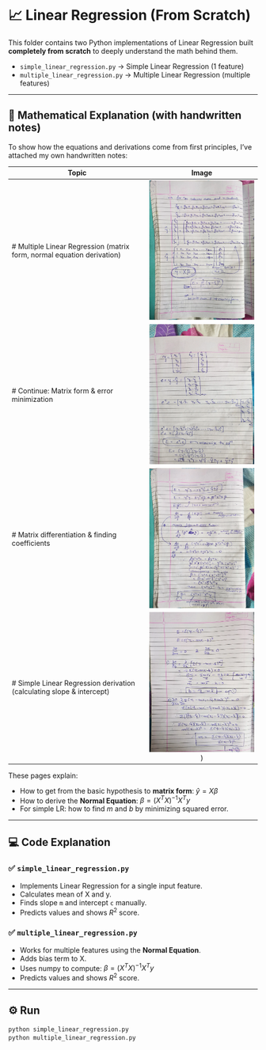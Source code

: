 # 📈 Linear Regression (From Scratch)

This folder contains two Python implementations of Linear Regression built **completely from scratch** to deeply understand the math behind them.

- `simple_linear_regression.py` → Simple Linear Regression (1 feature)
- `multiple_linear_regression.py` → Multiple Linear Regression (multiple features)

---

## 📐 **Mathematical Explanation (with handwritten notes)**

To show how the equations and derivations come from first principles, I’ve attached my own handwritten notes:

| Topic                            | Image                                                                 |
|----------------------------------|:----------------------------------------------------------------------:|
| # Multiple Linear Regression (matrix form, normal equation derivation) |<img src="MLR.webp" width="400"> |
| # Continue: Matrix form & error minimization |<img src="MLR2.webp" width="400"> |
| # Matrix differentiation & finding coefficients |<img src="MLR3.webp" width="400"> |
| # Simple Linear Regression derivation (calculating slope & intercept) |<img src="SimpleLR.jpeg" width="400">) |

These pages explain:
- How to get from the basic hypothesis to **matrix form**: $\hat{y} = X \beta$
- How to derive the **Normal Equation**: $\beta = (X^T X)^{-1} X^T y$
- For simple LR: how to find $m$ and $b$ by minimizing squared error.

---

## 💻 **Code Explanation**

### ✅ `simple_linear_regression.py`
- Implements Linear Regression for a single input feature.
- Calculates mean of X and y.
- Finds slope `m` and intercept `c` manually.
- Predicts values and shows $R^2$ score.

### ✅ `multiple_linear_regression.py`
- Works for multiple features using the **Normal Equation**.
- Adds bias term to X.
- Uses numpy to compute: $\beta = (X^T X)^{-1} X^T y$
- Predicts values and shows $R^2$ score.

---

## ⚙️ **Run**

```bash
python simple_linear_regression.py
python multiple_linear_regression.py
